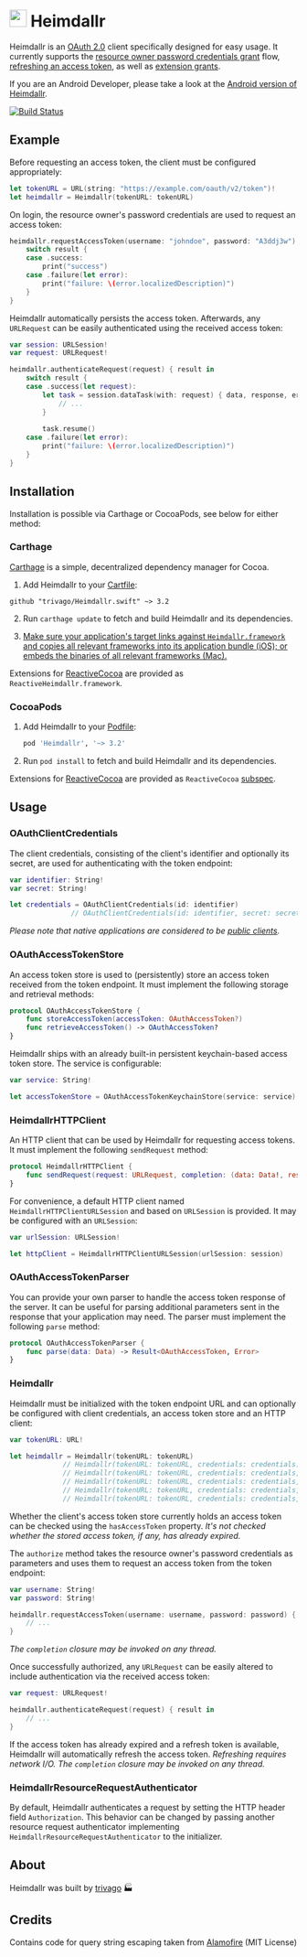 # <img src="https://cloud.githubusercontent.com/assets/460060/8159821/b8bfeb32-136a-11e5-83ed-83b7fe01df3a.jpg" width="30" height="30"> Heimdallr

Heimdallr is an [OAuth 2.0](https://tools.ietf.org/html/rfc6749) client specifically designed for easy usage. It currently supports the [resource owner password credentials grant](https://tools.ietf.org/html/rfc6749#section-4.3) flow, [refreshing an access token](https://tools.ietf.org/html/rfc6749#section-6), as well as [extension grants](https://tools.ietf.org/html/rfc6749#section-4.5).

If you are an Android Developer, please take a look at the [Android version of Heimdallr](https://github.com/trivago/Heimdall.droid).

[![Build Status](https://circleci.com/gh/trivago/Heimdallr.swift.svg?style=shield&circle-token=06d0c39133fae3dd9b649c116776c7f882885f1f)](https://circleci.com/gh/trivago/Heimdallr)

## Example

Before requesting an access token, the client must be configured appropriately:

```swift
let tokenURL = URL(string: "https://example.com/oauth/v2/token")!
let heimdallr = Heimdallr(tokenURL: tokenURL)
```

On login, the resource owner's password credentials are used to request an access token:

```swift
heimdallr.requestAccessToken(username: "johndoe", password: "A3ddj3w") { result in
    switch result {
    case .success:
        print("success")
    case .failure(let error):
        print("failure: \(error.localizedDescription)")
    }
}
```

Heimdallr automatically persists the access token. Afterwards, any `URLRequest` can be easily authenticated using the received access token:

```swift
var session: URLSession!
var request: URLRequest!

heimdallr.authenticateRequest(request) { result in
    switch result {
    case .success(let request):
        let task = session.dataTask(with: request) { data, response, error in
            // ...
        }
        
        task.resume()
    case .failure(let error):
        print("failure: \(error.localizedDescription)")
    }
}
```

## Installation

Installation is possible via Carthage or CocoaPods, see below for either method:

### Carthage

[Carthage](https://github.com/Carthage/Carthage) is a simple, decentralized dependency manager for Cocoa.

1. Add Heimdallr to your [Cartfile](https://github.com/Carthage/Carthage/blob/master/Documentation/Artifacts.md#cartfile):

  ```
  github "trivago/Heimdallr.swift" ~> 3.2
  ```

2. Run `carthage update` to fetch and build Heimdallr and its dependencies.

3. [Make sure your application's target links against `Heimdallr.framework` and copies all relevant frameworks into its application bundle (iOS); or embeds the binaries of all relevant frameworks (Mac).](https://github.com/carthage/carthage#getting-started)

Extensions for [ReactiveCocoa](https://github.com/ReactiveCocoa/ReactiveCocoa) are provided as `ReactiveHeimdallr.framework`.

### CocoaPods

1. Add Heimdallr to your [Podfile](https://guides.cocoapods.org/syntax/podfile.html):

   ```ruby
   pod 'Heimdallr', '~> 3.2'
   ```

2.  Run `pod install` to fetch and build Heimdallr and its dependencies.

Extensions for [ReactiveCocoa](https://github.com/ReactiveCocoa/ReactiveCocoa) are provided as `ReactiveCocoa` [subspec](https://guides.cocoapods.org/syntax/podfile.html#pod).

## Usage

### OAuthClientCredentials

The client credentials, consisting of the client's identifier and optionally its secret, are used for authenticating with the token endpoint:

```swift
var identifier: String!
var secret: String!

let credentials = OAuthClientCredentials(id: identifier)
               // OAuthClientCredentials(id: identifier, secret: secret)
```

*Please note that native applications are considered to be [public clients](https://tools.ietf.org/html/rfc6749#section-2.1).*

### OAuthAccessTokenStore

An access token store is used to (persistently) store an access token received from the token endpoint. It must implement the following storage and retrieval methods:

```swift
protocol OAuthAccessTokenStore {
    func storeAccessToken(accessToken: OAuthAccessToken?)
    func retrieveAccessToken() -> OAuthAccessToken?
}
```

Heimdallr ships with an already built-in persistent keychain-based access token store. The service is configurable:

```swift
var service: String!

let accessTokenStore = OAuthAccessTokenKeychainStore(service: service)
```

### HeimdallrHTTPClient

An HTTP client that can be used by Heimdallr for requesting access tokens. It must implement the following `sendRequest` method:

```swift
protocol HeimdallrHTTPClient {
    func sendRequest(request: URLRequest, completion: (data: Data!, response: URLResponse!, error: Error?) -> ())
}
```

For convenience, a default HTTP client named `HeimdallrHTTPClientURLSession` and based on `URLSession` is provided. It may be configured with an `URLSession`:

```swift
var urlSession: URLSession!

let httpClient = HeimdallrHTTPClientURLSession(urlSession: session)
```

### OAuthAccessTokenParser

You can provide your own parser to handle the access token response of the server. It can be useful for parsing additional parameters sent in the response that your application may need. The parser must implement the following `parse` method:

```swift
protocol OAuthAccessTokenParser {
    func parse(data: Data) -> Result<OAuthAccessToken, Error>
}
```

### Heimdallr

Heimdallr must be initialized with the token endpoint URL and can optionally be configured with client credentials, an access token store and an HTTP client:

```swift
var tokenURL: URL!

let heimdallr = Heimdallr(tokenURL: tokenURL)
             // Heimdallr(tokenURL: tokenURL, credentials: credentials)
             // Heimdallr(tokenURL: tokenURL, credentials: credentials, accessTokenStore: accessTokenStore)
             // Heimdallr(tokenURL: tokenURL, credentials: credentials, accessTokenStore: accessTokenStore, accessTokenParser: accessTokenParser)
             // Heimdallr(tokenURL: tokenURL, credentials: credentials, accessTokenStore: accessTokenStore, accessTokenParser: accessTokenParser, httpClient: httpClient)
             // Heimdallr(tokenURL: tokenURL, credentials: credentials, accessTokenStore: accessTokenStore, accessTokenParser: accessTokenParser, httpClient: httpClient, resourceRequestAuthenticator: resourceRequestAuthenticator)
```

Whether the client's access token store currently holds an access token can be checked using the `hasAccessToken` property. *It's not checked whether the stored access token, if any, has already expired.*

The `authorize` method takes the resource owner's password credentials as parameters and uses them to request an access token from the token endpoint:

```swift
var username: String!
var password: String!

heimdallr.requestAccessToken(username: username, password: password) { result in
    // ...
}
```

*The `completion` closure may be invoked on any thread.*

Once successfully authorized, any `URLRequest` can be easily altered to include authentication via the received access token:

```swift
var request: URLRequest!

heimdallr.authenticateRequest(request) { result in
    // ...
}
```

If the access token has already expired and a refresh token is available, Heimdallr will automatically refresh the access token. *Refreshing requires network I/O.* *The `completion` closure may be invoked on any thread.*

### HeimdallrResourceRequestAuthenticator

By default, Heimdallr authenticates a request by setting the HTTP header field `Authorization`. This behavior can be changed by passing another resource request authenticator implementing `HeimdallrResourceRequestAuthenticator` to the initializer.

## About

Heimdallr was built by [trivago](http://www.trivago.com) 🏭

## Credits

Contains code for query string escaping taken from [Alamofire](https://github.com/Alamofire/Alamofire/) (MIT License)
